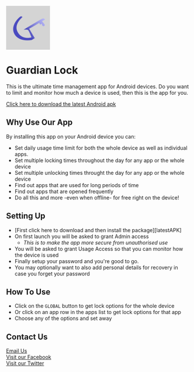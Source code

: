 <img src="./icons/app_icon.png" align="center"
     title="Icon by tawtsvenz" width="120" height="120">

# Guardian Lock

This is the ultimate time management app for Android devices. Do you 
want to limit and monitor how much a device is used, then this is the app for you.

<input type="hidden" id="guardian_lock_version" value="10" />
<a id="download_link" href="[latestAPK](https://github.com/tawtsvenz/GuardianLock/releases/download/v10/app-release.apk)">Click here to download the latest Android apk</a>


## Why Use Our App
By installing this app on your Android device you can:
* Set daily usage time limit for both the whole device as well as individual
apps.
* Set multiple locking times throughout the day for any app or the whole device
* Set multiple unlocking times throught the day for any app or the whole device
* Find out apps that are used for long periods of time
* Find out apps that are opened frequently
* Do all this and more -even when offline- for free right on the device!

## Setting Up
* [First click here to download and then install the package][latestAPK]
* On first launch you will be asked to grant Admin access
  * <i>This is to make the app more secure from unauthorised use</i>
* You will be asked to grant Usage Access so that you can monitor how the device is used
* Finally setup your password and you're good to go.
* You may optionally want to also add personal details for recovery in case you forget your password


## How To Use
* Click on the `GLOBAL` button to get lock options for
the whole device
* Or click on an app row in the apps list to get lock options for that app
* Choose any of the options and set away

## Contact Us
<a href="mailto:zimsongquiz@gmail.com">
Email Us</a> <br/>


<a href="https://www.facebook.com/guardianlockZW">
Visit our Facebook</a> <br/>


<a href="https://www.twitter.com/guardian_lock">
Visit our Twitter</a> <br/>
